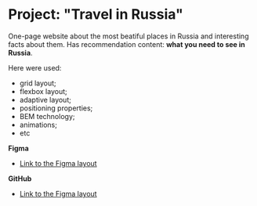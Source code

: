 # Project: "Travel in Russia"

One-page website about the most beatiful places in Russia and interesting facts about them.
Has recommendation content:  **what you need to see in Russia**.

Here were used:
* grid layout;
* flexbox layout;
* adaptive layout;
* positioning properties;
* BEM technology;
* animations;
* etc


**Figma**

* [Link to the Figma layout](https://www.figma.com/file/5S2WSbEFL6awjVWJ0NWL8Q/Sprint-3_-Russia-_-desktop-mobile?node-id=28503%3A0)

**GitHub**

* [Link to the Figma layout](https://www.figma.com/file/5S2WSbEFL6awjVWJ0NWL8Q/Sprint-3_-Russia-_-desktop-mobile?node-id=28503%3A0)